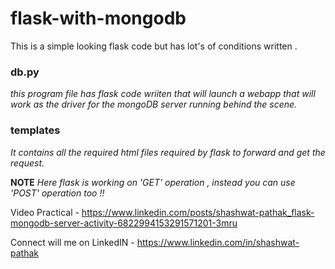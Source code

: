 # flask-with-mongodb

This is a simple looking flask code but has lot's of conditions written .

### db.py
_this program file has flask code wriiten that will launch a webapp that will work as the driver for the mongoDB server running behind the scene._

### templates
_It contains all the required html files required by flask to forward and get the request._

**NOTE** 
*Here flask is working on 'GET' operation , instead you can use 'POST' operation too !!*

Video Practical - https://www.linkedin.com/posts/shashwat-pathak_flask-mongodb-server-activity-6822994153291571201-3mru

Connect will me on LinkedIN - https://www.linkedin.com/in/shashwat-pathak
